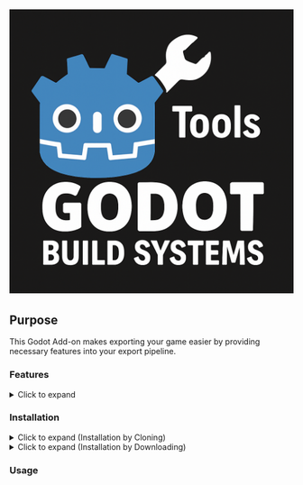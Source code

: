 ![](https://github.com/GDBuildSystem/GDBuildSystem/blob/main/godot-build-systems-logo.png)
---
## Purpose
This Godot Add-on makes exporting your game easier by providing necessary features into your export pipeline.

### Features
<details>
<summary>Click to expand</summary>
- **Asset Bundling**
> Simplifies the process of bundling assets without the need for complex scripts or manual work. Simply the user will place files within the designated bundle directory under the `bundles` directory.
- **Predictive Resource Loading**
> [!NOTE]
> Work in progress, not fully implemented yet.

> This feature allows you to load resources in advance, that may cause initial load lag spikes while in-game play. Example, particles, large textures, shaders, etc.
- **GDScript Export Execution**
> [!NOTE]
> Work in progress, not fully implemented yet.

> This feature allows you to run GDScript code during the export process. This is useful for tasks such as modifying files, creating directories, or performing other actions that need to be done before the export is complete.
</details>

### Installation
<details>
<summary>Click to expand (Installation by Cloning)</summary>

1. Clone the repository into your Godot project directory under `addons/godot-build-systems`.
2. Enable the add-on in the Godot editor by going to `Project` → `Project Settings` → `Plugins` and enabling the `godot-build-systems` plugin.
3. Configure the add-on settings in `Project` → `Project Settings` → `GDBuildSystem`.
4. Use the add-on features as needed in your project.

</details>
<details>
<summary>Click to expand (Installation by Downloading)</summary>

1. Download the latest release either from the [GitHub Releases](https://github.com/GDBuildSystem/GDBuildSystem/releases) page or from the [Godot Asset Library](https://godotengine.org/asset-library/asset/).
2. Extract the downloaded archive into your Godot project directory under `addons/godot-build-systems`.
3. Enable the add-on in the Godot editor by going to `Project` → `Project Settings` → `Plugins` and enabling the `godot-build-systems` plugin.
4. Configure the add-on settings in `Project` → `Project Settings` → `GDBuildSystem`.
5. Use the add-on features as needed in your project.

</details>

### Usage

